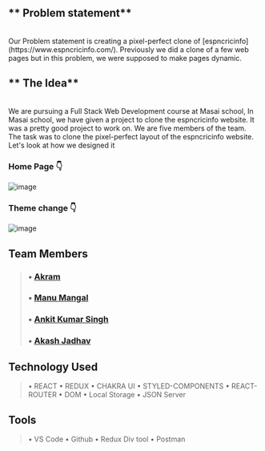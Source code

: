 ## ** Problem statement**
<br>
Our Problem statement is creating a pixel-perfect clone of [espncricinfo](https://www.espncricinfo.com/). Previously we did a clone of a few web pages but in this problem, we were supposed to make pages dynamic.

## ** The Idea**
<br>
We are pursuing a Full Stack Web Development course at Masai school, In Masai school, we have given a project to clone the espncricinfo website. It was a pretty good project to work on. We are five members of the team. The task was to clone the pixel-perfect layout of the espncricinfo website. Let's look at how we designed it 

 ### Home Page 👇

![image](https://cdn.hashnode.com/res/hashnode/image/upload/v1662785723394/2W-38HG0c.png )

 ### Theme change 👇

![image](https://cdn.hashnode.com/res/hashnode/image/upload/v1662785779992/7AgSjYxss.png )
## Team Members
> ### • [Akram](https://github.com/akram3598786)
> ### • [Manu Mangal](https://github.com/Manu2807)
> ### • [Ankit Kumar Singh ](https://github.com/meankit2610)
> ### • [Akash Jadhav](https://github.com/Akashjadhav55)

## Technology Used
> •  REACT
> •  REDUX
> • CHAKRA UI
> • STYLED-COMPONENTS
> • REACT-ROUTER
> • DOM
> • Local Storage
> • JSON Server

## Tools
> • VS Code
> • Github
> • Redux Div tool
> • Postman


